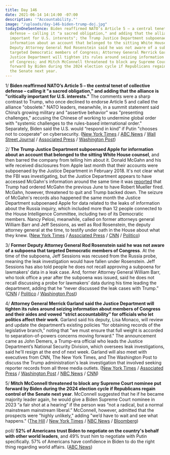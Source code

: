 ```yaml
---
title: Day 146
date: 2021-06-14 14:14:00 -07:00
description: '"Accountability."'
image: "/uploads/day-146-biden-trump-doj.jpg"
todayInOneSentence: Biden reaffirmed NATO’s Article 5 – a central tenet of collective
  defense – calling it "a sacred obligation," and adding that the alliance is "critically
  important for U.S. interests"; the Trump Justice Department subpoenaed Apple for
  information about an account that belonged to the sitting White House counsel; former
  Deputy Attorney General Rod Rosenstein said he was not aware of a subpoena that
  targeted Democratic members of Congress; Attorney General Merrick Garland said the
  Justice Department will tighten its rules around seizing information about members
  of Congress; and Mitch McConnell threatened to block any Supreme Court nominee put
  forward by Biden during the 2024 election cycle if Republicans regain control of
  the Senate next year.
---
```


1/ **Biden reaffirmed NATO’s Article 5 – the central tenet of collective defense – calling it "a sacred obligation," and adding that the alliance is "critically important for U.S. interests."** The comments were a sharp contrast to Trump, who once declined to endorse Article 5 and called the alliance "obsolete." NATO leaders, meanwhile, in a summit statement said China’s growing military and "assertive behavior" was "presenting challenges," accusing the Chinese of working to undermine global order with "systemic challenges to the rules-based international order." Separately, Biden said the U.S. would “respond in kind” if Putin "chooses not to cooperate" on cybersecurity. ([New York Times](https://www.nytimes.com/live/2021/06/14/world/nato-summit/biden-calls-the-alliance-critically-important-for-us-interests-a-sharp-contrast-to-trump) / [ABC News](https://abcnews.go.com/Politics/biden-calls-natos-common-defense-pact-sacred-obligation/story?id=78265937) / [Wall Street Journal](https://www.wsj.com/articles/biden-to-emphasize-u-s-commitment-to-nato-at-summit-11623667923?mod=hp_lead_pos6) / [Associated Press](https://apnews.com/article/government-and-politics-donald-trump-joe-biden-china-russia-962ddadf219a8ff0412d662163a33d81) / [Washington Post](https://www.washingtonpost.com/politics/2021/06/14/joe-biden-live-updates/#link-OVQSOZXLHRFZ3O5YRCA5WJTULQ))

2/ **The Trump Justice Department subpoenaed Apple for information about an account that belonged to the sitting White House counsel**, and then barred the company from telling him about it. Donald McGahn and his wife received disclosures from Apple last month that their accounts were subpoenaed by the Justice Department in February 2018. It's not clear what the FBI was investigating, but the Justice Department appears to have accessed McGahn's information around the same time it was [reported](https://whatthefuckjusthappenedtoday.com/2018/01/26/day-372/#1-trump-tried-to-fire-robert-mueller) that Trump had ordered McGahn the previous June to have Robert Mueller fired. McGahn, however, threatened to quit and Trump backed down. The seizure of McGahn's records also happened the same month the Justice Department subpoenaed Apple for data related to the leaks of information about the Russia inquiry, which included more than 12 people connected to the House Intelligence Committee, including two of its Democratic members. Nancy Pelosi, meanwhile, called on former attorneys general William Barr and Jeff Sessions, as well as Rod Rosenstein, the deputy attorney general at the time, to testify under oath in the House about what they knew. ([New York Times](https://www.nytimes.com/2021/06/13/us/politics/justice-department-apple-donald-mcgahn.html) / [Associated Press](https://apnews.com/article/don-mcgahn-subpoena-trump-apple-russia-probe-leaks-justice-1252749aa9ad526cc01d633949bd9b5a) / [CNN](https://www.cnn.com/2021/06/13/politics/don-mcgahn-justice-department-apple-account-records/index.html) / [Politico](https://www.politico.com/news/2021/06/14/john-demers-step-down-probe-494320))

3/ **Former Deputy Attorney General Rod Rosenstein said he was not aware of a subpoena that targeted Democratic members of Congress**. At the time of the subpoena, Jeff Sessions was recused from the Russia probe, meaning the leak investigation would have fallen under Rosenstein. Jeff Sessions has also told people he does not recall approving a subpoena for lawmakers’ data in a leak case. And, former Attorney General William Barr, who took office a year after the subpoena was issued, said he does not recall discussing a probe for lawmakers’ data during his time leading the department, adding that he “never discussed the leak cases with Trump.” ([CNN](https://www.cnn.com/2021/06/12/politics/rod-rosenstein-democratic-lawmakers-apple-subpoena/index.html) / [Politico](https://www.politico.com/news/2021/06/11/barr-distances-democratic-subpoenas-493491) / [Washington Post](https://www.washingtonpost.com/powerpost/trump-justice-department-democrats-congress/2021/06/11/7c2b1aa8-cace-11eb-a11b-6c6191ccd599_story.html#click=https://t.co/RSI0K708Zg))

4/ **Attorney General Merrick Garland said the Justice Department will tighten its rules around seizing information about members of Congress and their aides and vowed “strict accountability” for officials who let politics affect their work**. Garland said his deputy, Lisa Monaco, will review and update the department’s existing policies “for obtaining records of the legislative branch,” noting that "we must ensure that full weight is accorded to separation-of-powers concerns moving forward." The announcement came as John Demers, a Trump-era official who leads the Justice Department’s National Security Division, which oversees leak investigations, said he'll resign at the end of next week. Garland will also meet with executives from CNN, The New York Times, and The Washington Post to discuss the Trump administration's leak investigation that involved seeking reporter records from all three media outlets. ([New York Times](https://www.nytimes.com/2021/06/14/us/politics/garland-reporter-records-leak-investigation.html) / [Associated Press](https://apnews.com/article/justice-official-demers-resigning-secretly-seized-records-e9fd00c31fc53f827a8921f551b4008e) / [Washington Post](https://www.washingtonpost.com/national-security/garland-justice-congress-leaks/2021/06/14/bc5e02a8-cd1b-11eb-8014-2f3926ca24d9_story.html) / [NBC News](https://www.nbcnews.com/politics/justice-department/top-doj-national-security-official-resigns-amid-fallout-over-seizure-n1270723) / [CNN](https://www.cnn.com/2021/06/13/media/merrick-garland-trump-doj-media-probe/))

5/ **Mitch McConnell threatened to block any Supreme Court nominee put forward by Biden during the 2024 election cycle if Republicans regain control of the Senate next year**. McConnell suggested that he if he became majority leader again, he would give a Biden Supreme Court nominee in 2023 “a fair shot at a hearing” if the person was “not a radical, but a normal mainstream mainstream liberal.” McConnell, however, admitted that the prospects were "highly unlikely," adding "we’d have to wait and see what happens." ([The Hill](https://thehill.com/homenews/senate/558268-mcconnell-signals-gop-would-block-biden-supreme-court-pick-in-24) / [New York Times](https://www.nytimes.com/2021/06/14/us/politics/mcconnell-biden-supreme-court.html) / [NBC News](https://www.nbcnews.com/politics/congress/mcconnell-says-highly-unlikely-he-d-let-biden-fill-scotus-n1270736) / [Bloomberg](https://www.bloomberg.com/news/articles/2021-06-14/mcconnell-suggests-he-d-block-a-2024-biden-supreme-court-pick?srnd=politics-vp))

poll/ **52% of Americans trust Biden to negotiate on the country's behalf with other world leaders**, and 49% trust him to negotiate with Putin specifically. 57% of Americans have confidence in Biden to do the right thing regarding world affairs. ([ABC News](https://abcnews.go.com/Politics/majority-americans-trust-joe-biden-negotiate-us-behalf/story?id=78244881))